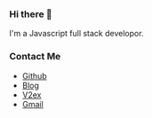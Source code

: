 ### Hi there 👋
I'm a Javascript full stack developor.

### Contact Me
- [Github](https://github.com/del1214)
- [Blog](https://del1214.github.io)
- [V2ex](https://www.v2ex.com/member/del1214)
- [Gmail](mailto:del1214@gmail.com)
